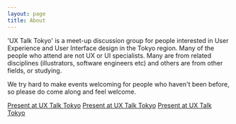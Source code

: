 ```yaml
---
layout: page
title: About
---
```


'UX Talk Tokyo' is a meet-up discussion group for people interested in User Experience and User Interface design in the Tokyo region. Many of the people who attend are not UX or UI specialists. Many are from related disciplines (illustrators, software engineers etc) and others are from other fields, or studying. 

We try hard to make events welcoming for people who haven't been before, so please do come along and feel welcome.

[Present at UX Talk Tokyo](/about/present)
[Present at UX Talk Tokyo](/about/present.html)
[Present at UX Talk Tokyo](/about/present.md)
